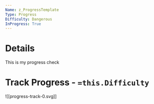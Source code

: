 ```yaml
---
Name: z_ProgressTemplate
Type: Progress
Difficulty: Dangerous
InProgress: True
---
```

# Details

This is my progress check

# Track Progress - `=this.Difficulty`
![[progress-track-0.svg]]
